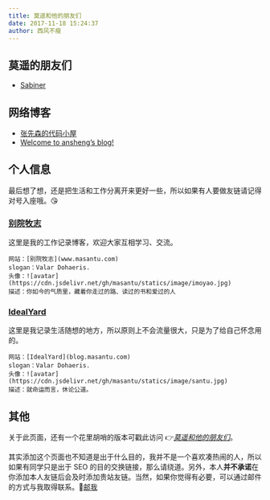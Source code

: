 ```yaml
---
title: 莫遥和他的朋友们
date: 2017-11-18 15:24:37
author: 西风不瘦
---
```


## 莫遥的朋友们  
 
- [Sabiner](http://106.12.52.147/)

## 网络博客 

- [张先森的代码小屋](nullcc.github.io)
- [Welcome to ansheng’s blog!](https://blog.ansheng.me/)

## 个人信息

最后想了想，还是把生活和工作分离开来更好一些，所以如果有人要做友链请记得对号入座哦。😘

### [别院牧志](https://www.masantu.com/)

这里是我的工作记录博客，欢迎大家互相学习、交流。
```
网站：[别院牧志](www.masantu.com)
slogan：Valar Dohaeris.
头像：![avatar](https://cdn.jsdelivr.net/gh/masantu/statics/image/imoyao.jpg)
描述：你如今的气质里，藏着你走过的路、读过的书和爱过的人
```

### [IdealYard](https://blog.masantu.com)
这里是我记录生活随想的地方，所以原则上不会流量很大，只是为了给自己怀念用的。
```
网站：[IdealYard](blog.masantu.com)
slogan：Valar Dohaeris.
头像：![avatar](https://cdn.jsdelivr.net/gh/masantu/statics/image/santu.jpg)
描述：就命运而言，休论公道。
```

## 其他

关于此页面，还有一个花里胡哨的版本可戳此访问 👉[*莫遥和他的朋友们*](https://blog.masantu.com/Friends)。

其实添加这个页面也不知道是出于什么目的，我并不是一个喜欢凑热闹的人，所以如果有同学只是出于 SEO 的目的交换链接，那么请绕道。另外，本人**并不承诺**在你添加本人友链后会及时添加贵站友链。当然，如果你觉得有必要，可以通过邮件的方式与我取得联系。📧[邮我](mailto:immoyao@gmail.com)